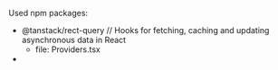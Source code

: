 Used npm packages:

- @tanstack/rect-query
  // Hooks for fetching, caching and updating asynchronous data in React
  - file: Providers.tsx
-
